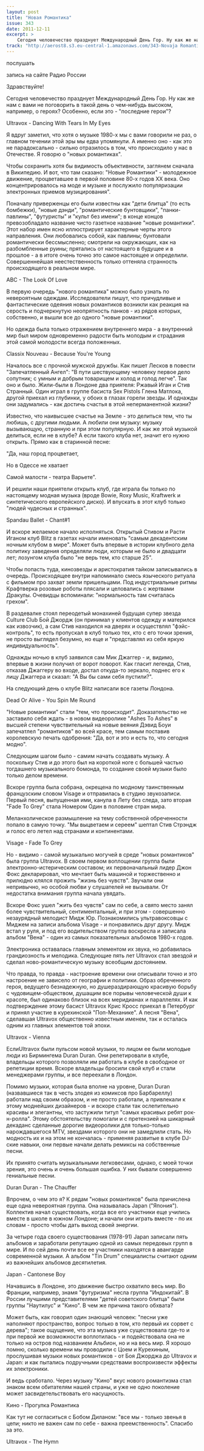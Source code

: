 ```yaml
---
layout: post
title: "Новая Романтика"
issue: 343
date: 2011-12-11
excerpt: >
    Сегодня человечество празднует Международный День Гор. Ну как же нам с вами не поговорить в такой день о чем-нибудь высоком, например, о героях? Особенно, если это - "последние герои"?
track: "http://aerost8.s3.eu-central-1.amazonaws.com/343-Novaja Romantika.mp3"
---
```


послушать

запись на сайте Радио России

Здравствуйте!

Сегодня человечество празднует Международный День Гор. Ну как же нам с вами не поговорить в такой день о чем-нибудь высоком, например, о героях? Особенно, если это - "последние герои"?

Ultravox - Dancing With Tears In My Eyes

Я вдруг заметил, что хотя о музыке 1980-х мы с вами говорили не раз, о главном течении этой эры мы едва упомянули. А именно оно - как это не парадоксально - сильно отразилось в том, что происходило у нас в Отечестве. Я говорю о "новых романтиках".

Чтобы сохранить хотя бы видимость объективности, заглянем сначала в Википедию. И вот, что там сказано: "Новые Романтики" - молодежное движение, процветавшее в первой половине 80-х годов XX века. Оно концентрировалось на моде и музыке и послужило популяризации электронных приемов музицирования".

Поначалу приверженцы его были известны как "дети блитца" (то есть бомбежки), "новые дэнди", "романтические бунтовщики", "панки-павлины", "футуристы" и "культ без имени"; в конце концов превозобладало название чисто газетное название "новые романтики". Этот набор имен ясно иллюстрирует характерные черты этого направления. Они любовались собой, как павлины; бунтовали романтически бессмысленно; смотрели на окружающих, как на разбомбленные руины; прятались от настоящего в будущее и в прошлое - а в итоге очень точно это самое настоящее и определили. Совершеннейшая неестественность только оттеняла странность происходящего в реальном мире.

ABC - The Look Of Love

В первую очередь "нового романтика" можно было узнать по невероятным одеждам. Исследователи пишут, что причудливые и фантастические одеяния новых романтиков возникли как реакция на серость и подчеркнутую неопрятность панков - из рядов которых, собственно, и вышли все до одного "новые романтики".

Но одежда была только отражением внутреннего мира - а внутренний мир был миром одновременно радости быть молодым и страдания этой самой молодости всегда положенных.

Classix Nouveau - Because You're Young

Началось все с прочной мужской дружбы. Как пишет Лесков в повести "Запечатленный Ангел": "В пути шествующему человеку первое дело сопутник; с умным и добрым товарищем и холод и голод легче". Так оно и было. Жили-были в Лондоне два приятеля: Ржавый Иган и Стив Странный. Один играл в группе басиста Sex Pistols Глена Матлока, другой приехал из глубинки, у обоих в глазах горели звезды. И однажды они задумались - как достичь счастья в этой неперманентной жизни?

Известно, что наивысшее счастье на Земле - это делиться тем, что ты любишь, с другими людьми. А любили они музыку: музыку вызывающую, странную и при этом популярную. И как же этой музыкой делиться, если не в клубе? А если такого клуба нет, значит его нужно открыть. Прямо как в старинной песне:

"Да, наш город процветает,

Но в Одессе не хватает

Самой малости - театра Варьете".

И решили наши приятели открыть клуб, где играла бы только по настоящему модная музыка (вроде Bowie, Roxy Music, Kraftwerk и синтетического европейского диско). И впускать в этот клуб только "людей чудесных и странных".

Spandau Ballet - Chant#1

И вскоре желаемое начало исполняться. Открытый Стивом и Расти Иганом клуб Blitz в газетах начали именовать "самым декадентским ночным клубом в мире". Может быть впервые в истории клубного дела политику заведения определяли люди, которым не было и двадцати лет; лозунгом клуба было "не верь тем, кто старше 25".

Чтобы попасть туда, кинозвезды и аристократия тайком записывались в очередь. Происходящее внутри напоминало смесь языческого ритуала с фильмом про захват земли пришельцами. Под индустриальные ритмы Крафтверка розовые роботы плясали и целовались с жертвами Дракулы. Очевидцы вспоминали: "нормальность там считалась грехом".

В раздевалке стоял переодетый монахиней будущая супер звезда Culture Club Бой Джордж (он принимал у клиентов одежду и матерился как извозчик), а сам Стив находился на дверях и осуществлял "фэйс-контроль", то есть пропускал в клуб только тех, кто с его точки зрения, не просто выглядел безумно, но еще и "представлял из себя яркую индивидуальность".

Однажды ночью в клуб заявился сам Мик Джаггер - и, видимо, впервые в жизни получил от ворот поворот. Как гласит легенда, Стив, отказав Джаггеру во входе, достал откуда-то зеркало, поднес его к лицу Джаггера и сказал: "А Вы бы сами себя пустили?".

На следующий день о клубе Blitz написали все газеты Лондона.

Dead Or Alive - You Spin Me Round

"Новые романтики" стали "тем, что происходит". Доказательство не заставило себя ждать - в новом видеоролике "Ashes To Ashes" в высшей степени чувствительный на новые веяния Дэвид Боуи запечатлел "романтиков" во всей красе, тем самым поставив королевскую печать одобрения: "Да, вот и это и есть то, что сегодня модно".

Следующим шагом было - самим начать создавать музыку. А поскольку Стив и до этого был на короткой ноге с большей частью тогдашнего музыкального бомонда, то создание своей музыки было только делом времени.

Вскоре группа была собрана, окрещена по модному таинственным французским словом Visage и отправилась в студию звукозаписи. Первый песня, выпущенная ими, канула в Лету без следа, зато вторая "Fade To Grey" стала Номером Один в половине стран мира.

Меланхолическое размышление на тему собственной обреченности попало в самую точку. "Мы выцветаем и сереем" шептал Стив Стрэндж и голос его летел над странами и континентами.

Visage - Fade To Grey

Но - видимо - самой музыкально могучей в среде "новых романтиков" была группа Ultravox. В своем первом воплощении группа были электронно-истерическим составом; их первоначальный лидер Джон Фокс декларировал, что мечтает быть машиной и торжественно и прилюдно клялся прожить "жизнь без чувств". Звучали они непривычно, но особой любви у слушателей не вызывали. От недостатка внимания группа начала увядать.

Вскоре Фокс ушел "жить без чувств" сам по себе, а свято место занял более чувствительный, сентиментальный, и при этом - совершенно незаурядный мелодист Мидж Юр. Познакомились ультравоксовцы с Миджем на записи альбома Visage - и понравились друг другу. Мидж встал у руля, и под его водительством группа воскресла и записала альбом "Вена" - один из самых показательных альбомов 1980-х годов.

Электроника оставалась главным элементом их звука, но добавилась грандиозность и мелодика. Следующие пять лет Ultravox стал звездой и сделал ново-романтическую музыку всеобщим достоянием.

Что правда, то правда - настроение времени они описывали точно и это настроение не зависело от географии и политики. Образ обреченного героя, ведущего безнадежную, но душераздирающую красивую борьбу с чудовищем-обществом, душащим все порывы человеческой души к красоте, был одинаково близок на всех меридианах и параллелях. И как подтверждение этому басист Ultravox Крис Кросс приехал в Петербург и принял участие в курехинской "Поп-Механике". А песня "Вена", сделавшая Ultravox общественно известным именем, так и осталась одним из главных элементов той эпохи.

Ultravox - Vienna

ЕслиUltravox были пульсом новой музыки, то лицом ее были молодые люди из Бирмингема Duran Duran. Они репетировали в клубе, владельцы которого позволяли им работать в клубе в свободное от репетиции время. Вскоре владельцы бросили свой клуб и стали менеджерами группы, и все переехали в Лондон.

Помимо музыки, которая была вполне на уровне, Duran Duran (назвавшиеся так в честь злодея из комиксов про Барбареллу) работали над своим образом, и не просто работали, а привлекали к этому моднейших дизайнеров - и вскоре стали так ослепительно красивы и элегантны, что застужили титул "самых красивых ребят рок-н-ролла". Этому обстоятельству помогали и с претензией на шикарный декаданс сделанные дорогие видеоролики для только-только нарождавшегося MTV, звездами которого они не замедлили стать. Но модность их и на этом не кончалась - применяя развитые в клубе DJ-ские навыки, они первые начали делать ремиксы на собственные песни.

Их принято считать музыкальными легковесами, однако, с моей точки зрения, это очень и очень большая ошибка. У них бывали совершенно гениальные песни.

Duran Duran - The Chauffer

Впрочем, о чем это я? К рядам "новых романтиков" была причислена еще одна невероятная группа. Она называлась Japan ("Япония"). Коллектив начал существовать, когда все его участники еще учились вместе в школе в южном Лондоне; и начали они играть вместе - по их словам - просто чтобы дать выход своей энергии.

За четыре года своего существования (1978-91) Japan записали пять альбомов и заработали репутацию одной из самых передовых групп в мире. И по сей день почти все ее участники находятся в авангарде современной музыки. А альбом "Tin Drum" специалисты считают одним из важнейших альбомов десятилетия.

Japan - Cantonese Boy

Начавшись в Лондоне, это движение быстро охватило весь мир. Во Франции, например, знамя "футуризма" несла группа "Индокитай". В России лучшими представителями "детей советского блитца" были группы "Наутилус" и "Кино". В чем же причина такого обхвата?

Может быть, как говорил один знающий человек: "песни уже наполняют пространство, вопрос только в том, кто первый их сорвет с дерева"; такое ощущение, что эта музыка уже существовала где-то и при первой же возможности воплотилась - и подействовала она не только на остров под названием Альбион, но и на весь мир. Я хорошо помню, сколько времени мы проводили с Цоем и Курехиным, прослушивая музыки новых романтиков - от Боя Джорджа до Ultravox и Japan: и как пытались подручными средствами воспроизвести эффекты их электроники.

И ведь сработало. Через музыку "Кино" вкус нового романтизма стал знаком всем обитателям нашей страны, и уже не одно поколение может засвидетельствовать его насущность.

Кино - Прогулка Романтика

Как тут не согласиться с Бобом Диланом: "все мы - только звенья в цепи; никто не важен сам по себе - важна преемственность". Спасибо за это.

Ultravox - The Hymn
